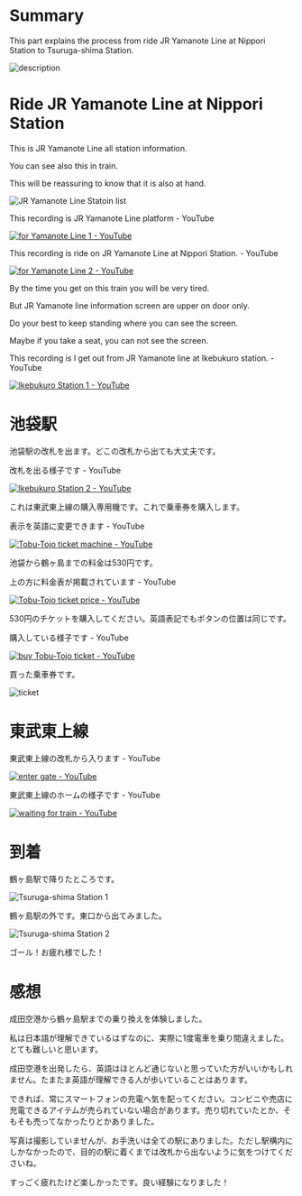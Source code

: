 # Summary

This part explains the process from ride JR Yamanote Line at Nippori Station to Tsuruga-shima Station.

![description](https://user-images.githubusercontent.com/56988/221233559-580eb9a0-cc7e-4f1d-9dce-3ab5925720bb.png)


# Ride JR Yamanote Line at Nippori Station

This is JR Yamanote Line all station information.

You can see also this in train.

This will be reassuring to know that it is also at hand.

![JR Yamanote Line Statoin list](https://user-images.githubusercontent.com/56988/221353366-cca834bc-a40c-4438-a696-eb256165305c.png)

This recording is JR Yamanote Line platform - YouTube

[![for Yamanote Line 1 - YouTube](http://img.youtube.com/vi/2ZmjrkA0OUs/0.jpg)](https://www.youtube.com/watch?v=2ZmjrkA0OUs)

This recording is ride on JR Yamanote Line at Nippori Station. - YouTube

[![for Yamanote Line 2 - YouTube](http://img.youtube.com/vi/bXSHijhEtGY/0.jpg)](https://www.youtube.com/watch?v=bXSHijhEtGY)

By the time you get on this train you will be very tired.

But JR Yamanote line information screen are upper on door only.

Do your best to keep standing where you can see the screen.

Maybe if you take a seat, you can not see the screen.

This recording is I get out from JR Yamanote line at Ikebukuro station. - YouTube

[![Ikebukuro Station 1 - YouTube](http://img.youtube.com/vi/HD8703_cKG0/0.jpg)](https://www.youtube.com/watch?v=HD8703_cKG0)


# 池袋駅

池袋駅の改札を出ます。どこの改札から出ても大丈夫です。

改札を出る様子です - YouTube

[![Ikebukuro Station 2 - YouTube](http://img.youtube.com/vi/PYAla5ZByCU/0.jpg)](https://www.youtube.com/watch?v=PYAla5ZByCU)

これは東武東上線の購入専用機です。これで乗車券を購入します。

表示を英語に変更できます - YouTube

[![Tobu-Tojo ticket machine - YouTube](http://img.youtube.com/vi/2F9p7RJyV6Q/0.jpg)](https://www.youtube.com/watch?v=2F9p7RJyV6Q)

池袋から鶴ヶ島までの料金は530円です。

上の方に料金表が掲載されています - YouTube

[![Tobu-Tojo ticket price - YouTube](http://img.youtube.com/vi/bW3EBDi5AMk/0.jpg)](https://www.youtube.com/watch?v=bW3EBDi5AMk)

530円のチケットを購入してください。英語表記でもボタンの位置は同じです。

購入している様子です - YouTube

[![buy Tobu-Tojo ticket - YouTube](http://img.youtube.com/vi/JGK7vj03pzE/0.jpg)](https://www.youtube.com/watch?v=JGK7vj03pzE)

買った乗車券です。

![ticket](https://user-images.githubusercontent.com/56988/221272593-1878b93c-8d5e-4d72-ac63-b822f7ae5ffd.png)


# 東武東上線

東武東上線の改札から入ります - YouTube

[![enter gate - YouTube](http://img.youtube.com/vi/5XbEECiGpSo/0.jpg)](https://www.youtube.com/watch?v=5XbEECiGpSo)

東武東上線のホームの様子です - YouTube

[![waiting for train - YouTube](http://img.youtube.com/vi/L2I1VdpECBo/0.jpg)](https://www.youtube.com/watch?v=L2I1VdpECBo)


# 到着

鶴ヶ島駅で降りたところです。

![Tsuruga-shima Station 1](https://user-images.githubusercontent.com/56988/221278487-c593019f-a03c-4992-8b37-f3d4e0c66fda.jpg)

鶴ヶ島駅の外です。東口から出てみました。

![Tsuruga-shima Station 2](https://user-images.githubusercontent.com/56988/221278798-e5e6437b-a24a-46d2-8d93-9589ce683e92.jpg)

ゴール！お疲れ様でした！

# 感想

成田空港から鶴ヶ島駅までの乗り換えを体験しました。

私は日本語が理解できているはずなのに、実際に1度電車を乗り間違えました。とても難しいと思います。

成田空港を出発したら、英語はほとんど通じないと思っていた方がいいかもしれません。たまたま英語が理解できる人が歩いていることはあります。

できれば、常にスマートフォンの充電へ気を配ってください。コンビニや売店に充電できるアイテムが売られていない場合があります。売り切れていたとか、そもそも売ってなかったりとかありました。

写真は撮影していませんが、お手洗いは全ての駅にありました。ただし駅構内にしかなかったので、目的の駅に着くまでは改札から出ないように気をつけてくださいね。

すっごく疲れたけど楽しかったです。良い経験になりました！
